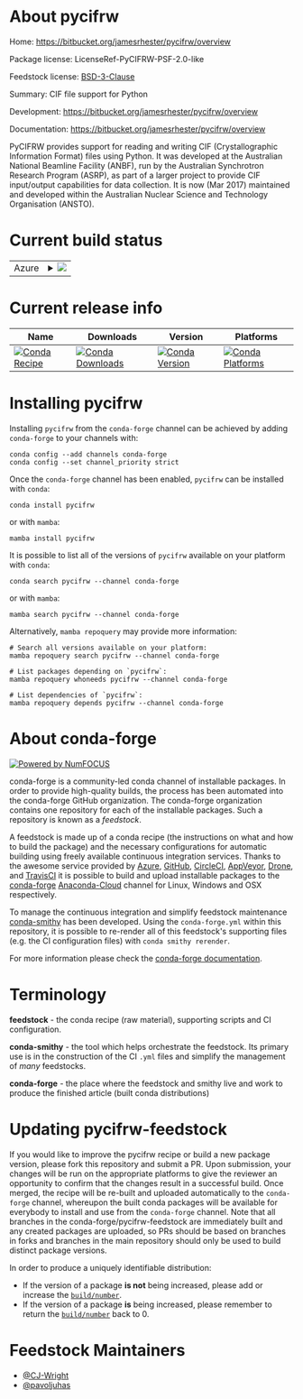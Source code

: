 About pycifrw
=============

Home: https://bitbucket.org/jamesrhester/pycifrw/overview

Package license: LicenseRef-PyCIFRW-PSF-2.0-like

Feedstock license: [BSD-3-Clause](https://github.com/conda-forge/pycifrw-feedstock/blob/main/LICENSE.txt)

Summary: CIF file support for Python

Development: https://bitbucket.org/jamesrhester/pycifrw/overview

Documentation: https://bitbucket.org/jamesrhester/pycifrw/overview

PyCIFRW provides support for reading and writing CIF (Crystallographic
Information Format) files using Python. It was developed at the Australian
National Beamline Facility (ANBF), run by the Australian Synchrotron
Research Program (ASRP), as part of a larger project to provide CIF
input/output capabilities for data collection. It is now (Mar 2017)
maintained and developed within the Australian Nuclear Science and
Technology Organisation (ANSTO).


Current build status
====================


<table>
    
  <tr>
    <td>Azure</td>
    <td>
      <details>
        <summary>
          <a href="https://dev.azure.com/conda-forge/feedstock-builds/_build/latest?definitionId=3214&branchName=main">
            <img src="https://dev.azure.com/conda-forge/feedstock-builds/_apis/build/status/pycifrw-feedstock?branchName=main">
          </a>
        </summary>
        <table>
          <thead><tr><th>Variant</th><th>Status</th></tr></thead>
          <tbody><tr>
              <td>linux_64_python3.10.____cpython</td>
              <td>
                <a href="https://dev.azure.com/conda-forge/feedstock-builds/_build/latest?definitionId=3214&branchName=main">
                  <img src="https://dev.azure.com/conda-forge/feedstock-builds/_apis/build/status/pycifrw-feedstock?branchName=main&jobName=linux&configuration=linux_64_python3.10.____cpython" alt="variant">
                </a>
              </td>
            </tr><tr>
              <td>linux_64_python3.11.____cpython</td>
              <td>
                <a href="https://dev.azure.com/conda-forge/feedstock-builds/_build/latest?definitionId=3214&branchName=main">
                  <img src="https://dev.azure.com/conda-forge/feedstock-builds/_apis/build/status/pycifrw-feedstock?branchName=main&jobName=linux&configuration=linux_64_python3.11.____cpython" alt="variant">
                </a>
              </td>
            </tr><tr>
              <td>linux_64_python3.8.____73_pypy</td>
              <td>
                <a href="https://dev.azure.com/conda-forge/feedstock-builds/_build/latest?definitionId=3214&branchName=main">
                  <img src="https://dev.azure.com/conda-forge/feedstock-builds/_apis/build/status/pycifrw-feedstock?branchName=main&jobName=linux&configuration=linux_64_python3.8.____73_pypy" alt="variant">
                </a>
              </td>
            </tr><tr>
              <td>linux_64_python3.8.____cpython</td>
              <td>
                <a href="https://dev.azure.com/conda-forge/feedstock-builds/_build/latest?definitionId=3214&branchName=main">
                  <img src="https://dev.azure.com/conda-forge/feedstock-builds/_apis/build/status/pycifrw-feedstock?branchName=main&jobName=linux&configuration=linux_64_python3.8.____cpython" alt="variant">
                </a>
              </td>
            </tr><tr>
              <td>linux_64_python3.9.____73_pypy</td>
              <td>
                <a href="https://dev.azure.com/conda-forge/feedstock-builds/_build/latest?definitionId=3214&branchName=main">
                  <img src="https://dev.azure.com/conda-forge/feedstock-builds/_apis/build/status/pycifrw-feedstock?branchName=main&jobName=linux&configuration=linux_64_python3.9.____73_pypy" alt="variant">
                </a>
              </td>
            </tr><tr>
              <td>linux_64_python3.9.____cpython</td>
              <td>
                <a href="https://dev.azure.com/conda-forge/feedstock-builds/_build/latest?definitionId=3214&branchName=main">
                  <img src="https://dev.azure.com/conda-forge/feedstock-builds/_apis/build/status/pycifrw-feedstock?branchName=main&jobName=linux&configuration=linux_64_python3.9.____cpython" alt="variant">
                </a>
              </td>
            </tr><tr>
              <td>linux_aarch64_python3.10.____cpython</td>
              <td>
                <a href="https://dev.azure.com/conda-forge/feedstock-builds/_build/latest?definitionId=3214&branchName=main">
                  <img src="https://dev.azure.com/conda-forge/feedstock-builds/_apis/build/status/pycifrw-feedstock?branchName=main&jobName=linux&configuration=linux_aarch64_python3.10.____cpython" alt="variant">
                </a>
              </td>
            </tr><tr>
              <td>linux_aarch64_python3.11.____cpython</td>
              <td>
                <a href="https://dev.azure.com/conda-forge/feedstock-builds/_build/latest?definitionId=3214&branchName=main">
                  <img src="https://dev.azure.com/conda-forge/feedstock-builds/_apis/build/status/pycifrw-feedstock?branchName=main&jobName=linux&configuration=linux_aarch64_python3.11.____cpython" alt="variant">
                </a>
              </td>
            </tr><tr>
              <td>linux_aarch64_python3.8.____73_pypy</td>
              <td>
                <a href="https://dev.azure.com/conda-forge/feedstock-builds/_build/latest?definitionId=3214&branchName=main">
                  <img src="https://dev.azure.com/conda-forge/feedstock-builds/_apis/build/status/pycifrw-feedstock?branchName=main&jobName=linux&configuration=linux_aarch64_python3.8.____73_pypy" alt="variant">
                </a>
              </td>
            </tr><tr>
              <td>linux_aarch64_python3.8.____cpython</td>
              <td>
                <a href="https://dev.azure.com/conda-forge/feedstock-builds/_build/latest?definitionId=3214&branchName=main">
                  <img src="https://dev.azure.com/conda-forge/feedstock-builds/_apis/build/status/pycifrw-feedstock?branchName=main&jobName=linux&configuration=linux_aarch64_python3.8.____cpython" alt="variant">
                </a>
              </td>
            </tr><tr>
              <td>linux_aarch64_python3.9.____73_pypy</td>
              <td>
                <a href="https://dev.azure.com/conda-forge/feedstock-builds/_build/latest?definitionId=3214&branchName=main">
                  <img src="https://dev.azure.com/conda-forge/feedstock-builds/_apis/build/status/pycifrw-feedstock?branchName=main&jobName=linux&configuration=linux_aarch64_python3.9.____73_pypy" alt="variant">
                </a>
              </td>
            </tr><tr>
              <td>linux_aarch64_python3.9.____cpython</td>
              <td>
                <a href="https://dev.azure.com/conda-forge/feedstock-builds/_build/latest?definitionId=3214&branchName=main">
                  <img src="https://dev.azure.com/conda-forge/feedstock-builds/_apis/build/status/pycifrw-feedstock?branchName=main&jobName=linux&configuration=linux_aarch64_python3.9.____cpython" alt="variant">
                </a>
              </td>
            </tr><tr>
              <td>linux_ppc64le_python3.10.____cpython</td>
              <td>
                <a href="https://dev.azure.com/conda-forge/feedstock-builds/_build/latest?definitionId=3214&branchName=main">
                  <img src="https://dev.azure.com/conda-forge/feedstock-builds/_apis/build/status/pycifrw-feedstock?branchName=main&jobName=linux&configuration=linux_ppc64le_python3.10.____cpython" alt="variant">
                </a>
              </td>
            </tr><tr>
              <td>linux_ppc64le_python3.11.____cpython</td>
              <td>
                <a href="https://dev.azure.com/conda-forge/feedstock-builds/_build/latest?definitionId=3214&branchName=main">
                  <img src="https://dev.azure.com/conda-forge/feedstock-builds/_apis/build/status/pycifrw-feedstock?branchName=main&jobName=linux&configuration=linux_ppc64le_python3.11.____cpython" alt="variant">
                </a>
              </td>
            </tr><tr>
              <td>linux_ppc64le_python3.8.____73_pypy</td>
              <td>
                <a href="https://dev.azure.com/conda-forge/feedstock-builds/_build/latest?definitionId=3214&branchName=main">
                  <img src="https://dev.azure.com/conda-forge/feedstock-builds/_apis/build/status/pycifrw-feedstock?branchName=main&jobName=linux&configuration=linux_ppc64le_python3.8.____73_pypy" alt="variant">
                </a>
              </td>
            </tr><tr>
              <td>linux_ppc64le_python3.8.____cpython</td>
              <td>
                <a href="https://dev.azure.com/conda-forge/feedstock-builds/_build/latest?definitionId=3214&branchName=main">
                  <img src="https://dev.azure.com/conda-forge/feedstock-builds/_apis/build/status/pycifrw-feedstock?branchName=main&jobName=linux&configuration=linux_ppc64le_python3.8.____cpython" alt="variant">
                </a>
              </td>
            </tr><tr>
              <td>linux_ppc64le_python3.9.____73_pypy</td>
              <td>
                <a href="https://dev.azure.com/conda-forge/feedstock-builds/_build/latest?definitionId=3214&branchName=main">
                  <img src="https://dev.azure.com/conda-forge/feedstock-builds/_apis/build/status/pycifrw-feedstock?branchName=main&jobName=linux&configuration=linux_ppc64le_python3.9.____73_pypy" alt="variant">
                </a>
              </td>
            </tr><tr>
              <td>linux_ppc64le_python3.9.____cpython</td>
              <td>
                <a href="https://dev.azure.com/conda-forge/feedstock-builds/_build/latest?definitionId=3214&branchName=main">
                  <img src="https://dev.azure.com/conda-forge/feedstock-builds/_apis/build/status/pycifrw-feedstock?branchName=main&jobName=linux&configuration=linux_ppc64le_python3.9.____cpython" alt="variant">
                </a>
              </td>
            </tr><tr>
              <td>osx_64_python3.10.____cpython</td>
              <td>
                <a href="https://dev.azure.com/conda-forge/feedstock-builds/_build/latest?definitionId=3214&branchName=main">
                  <img src="https://dev.azure.com/conda-forge/feedstock-builds/_apis/build/status/pycifrw-feedstock?branchName=main&jobName=osx&configuration=osx_64_python3.10.____cpython" alt="variant">
                </a>
              </td>
            </tr><tr>
              <td>osx_64_python3.11.____cpython</td>
              <td>
                <a href="https://dev.azure.com/conda-forge/feedstock-builds/_build/latest?definitionId=3214&branchName=main">
                  <img src="https://dev.azure.com/conda-forge/feedstock-builds/_apis/build/status/pycifrw-feedstock?branchName=main&jobName=osx&configuration=osx_64_python3.11.____cpython" alt="variant">
                </a>
              </td>
            </tr><tr>
              <td>osx_64_python3.8.____73_pypy</td>
              <td>
                <a href="https://dev.azure.com/conda-forge/feedstock-builds/_build/latest?definitionId=3214&branchName=main">
                  <img src="https://dev.azure.com/conda-forge/feedstock-builds/_apis/build/status/pycifrw-feedstock?branchName=main&jobName=osx&configuration=osx_64_python3.8.____73_pypy" alt="variant">
                </a>
              </td>
            </tr><tr>
              <td>osx_64_python3.8.____cpython</td>
              <td>
                <a href="https://dev.azure.com/conda-forge/feedstock-builds/_build/latest?definitionId=3214&branchName=main">
                  <img src="https://dev.azure.com/conda-forge/feedstock-builds/_apis/build/status/pycifrw-feedstock?branchName=main&jobName=osx&configuration=osx_64_python3.8.____cpython" alt="variant">
                </a>
              </td>
            </tr><tr>
              <td>osx_64_python3.9.____73_pypy</td>
              <td>
                <a href="https://dev.azure.com/conda-forge/feedstock-builds/_build/latest?definitionId=3214&branchName=main">
                  <img src="https://dev.azure.com/conda-forge/feedstock-builds/_apis/build/status/pycifrw-feedstock?branchName=main&jobName=osx&configuration=osx_64_python3.9.____73_pypy" alt="variant">
                </a>
              </td>
            </tr><tr>
              <td>osx_64_python3.9.____cpython</td>
              <td>
                <a href="https://dev.azure.com/conda-forge/feedstock-builds/_build/latest?definitionId=3214&branchName=main">
                  <img src="https://dev.azure.com/conda-forge/feedstock-builds/_apis/build/status/pycifrw-feedstock?branchName=main&jobName=osx&configuration=osx_64_python3.9.____cpython" alt="variant">
                </a>
              </td>
            </tr><tr>
              <td>osx_arm64_python3.10.____cpython</td>
              <td>
                <a href="https://dev.azure.com/conda-forge/feedstock-builds/_build/latest?definitionId=3214&branchName=main">
                  <img src="https://dev.azure.com/conda-forge/feedstock-builds/_apis/build/status/pycifrw-feedstock?branchName=main&jobName=osx&configuration=osx_arm64_python3.10.____cpython" alt="variant">
                </a>
              </td>
            </tr><tr>
              <td>osx_arm64_python3.11.____cpython</td>
              <td>
                <a href="https://dev.azure.com/conda-forge/feedstock-builds/_build/latest?definitionId=3214&branchName=main">
                  <img src="https://dev.azure.com/conda-forge/feedstock-builds/_apis/build/status/pycifrw-feedstock?branchName=main&jobName=osx&configuration=osx_arm64_python3.11.____cpython" alt="variant">
                </a>
              </td>
            </tr><tr>
              <td>osx_arm64_python3.8.____cpython</td>
              <td>
                <a href="https://dev.azure.com/conda-forge/feedstock-builds/_build/latest?definitionId=3214&branchName=main">
                  <img src="https://dev.azure.com/conda-forge/feedstock-builds/_apis/build/status/pycifrw-feedstock?branchName=main&jobName=osx&configuration=osx_arm64_python3.8.____cpython" alt="variant">
                </a>
              </td>
            </tr><tr>
              <td>osx_arm64_python3.9.____cpython</td>
              <td>
                <a href="https://dev.azure.com/conda-forge/feedstock-builds/_build/latest?definitionId=3214&branchName=main">
                  <img src="https://dev.azure.com/conda-forge/feedstock-builds/_apis/build/status/pycifrw-feedstock?branchName=main&jobName=osx&configuration=osx_arm64_python3.9.____cpython" alt="variant">
                </a>
              </td>
            </tr><tr>
              <td>win_64_python3.10.____cpython</td>
              <td>
                <a href="https://dev.azure.com/conda-forge/feedstock-builds/_build/latest?definitionId=3214&branchName=main">
                  <img src="https://dev.azure.com/conda-forge/feedstock-builds/_apis/build/status/pycifrw-feedstock?branchName=main&jobName=win&configuration=win_64_python3.10.____cpython" alt="variant">
                </a>
              </td>
            </tr><tr>
              <td>win_64_python3.11.____cpython</td>
              <td>
                <a href="https://dev.azure.com/conda-forge/feedstock-builds/_build/latest?definitionId=3214&branchName=main">
                  <img src="https://dev.azure.com/conda-forge/feedstock-builds/_apis/build/status/pycifrw-feedstock?branchName=main&jobName=win&configuration=win_64_python3.11.____cpython" alt="variant">
                </a>
              </td>
            </tr><tr>
              <td>win_64_python3.8.____73_pypy</td>
              <td>
                <a href="https://dev.azure.com/conda-forge/feedstock-builds/_build/latest?definitionId=3214&branchName=main">
                  <img src="https://dev.azure.com/conda-forge/feedstock-builds/_apis/build/status/pycifrw-feedstock?branchName=main&jobName=win&configuration=win_64_python3.8.____73_pypy" alt="variant">
                </a>
              </td>
            </tr><tr>
              <td>win_64_python3.8.____cpython</td>
              <td>
                <a href="https://dev.azure.com/conda-forge/feedstock-builds/_build/latest?definitionId=3214&branchName=main">
                  <img src="https://dev.azure.com/conda-forge/feedstock-builds/_apis/build/status/pycifrw-feedstock?branchName=main&jobName=win&configuration=win_64_python3.8.____cpython" alt="variant">
                </a>
              </td>
            </tr><tr>
              <td>win_64_python3.9.____73_pypy</td>
              <td>
                <a href="https://dev.azure.com/conda-forge/feedstock-builds/_build/latest?definitionId=3214&branchName=main">
                  <img src="https://dev.azure.com/conda-forge/feedstock-builds/_apis/build/status/pycifrw-feedstock?branchName=main&jobName=win&configuration=win_64_python3.9.____73_pypy" alt="variant">
                </a>
              </td>
            </tr><tr>
              <td>win_64_python3.9.____cpython</td>
              <td>
                <a href="https://dev.azure.com/conda-forge/feedstock-builds/_build/latest?definitionId=3214&branchName=main">
                  <img src="https://dev.azure.com/conda-forge/feedstock-builds/_apis/build/status/pycifrw-feedstock?branchName=main&jobName=win&configuration=win_64_python3.9.____cpython" alt="variant">
                </a>
              </td>
            </tr>
          </tbody>
        </table>
      </details>
    </td>
  </tr>
</table>

Current release info
====================

| Name | Downloads | Version | Platforms |
| --- | --- | --- | --- |
| [![Conda Recipe](https://img.shields.io/badge/recipe-pycifrw-green.svg)](https://anaconda.org/conda-forge/pycifrw) | [![Conda Downloads](https://img.shields.io/conda/dn/conda-forge/pycifrw.svg)](https://anaconda.org/conda-forge/pycifrw) | [![Conda Version](https://img.shields.io/conda/vn/conda-forge/pycifrw.svg)](https://anaconda.org/conda-forge/pycifrw) | [![Conda Platforms](https://img.shields.io/conda/pn/conda-forge/pycifrw.svg)](https://anaconda.org/conda-forge/pycifrw) |

Installing pycifrw
==================

Installing `pycifrw` from the `conda-forge` channel can be achieved by adding `conda-forge` to your channels with:

```
conda config --add channels conda-forge
conda config --set channel_priority strict
```

Once the `conda-forge` channel has been enabled, `pycifrw` can be installed with `conda`:

```
conda install pycifrw
```

or with `mamba`:

```
mamba install pycifrw
```

It is possible to list all of the versions of `pycifrw` available on your platform with `conda`:

```
conda search pycifrw --channel conda-forge
```

or with `mamba`:

```
mamba search pycifrw --channel conda-forge
```

Alternatively, `mamba repoquery` may provide more information:

```
# Search all versions available on your platform:
mamba repoquery search pycifrw --channel conda-forge

# List packages depending on `pycifrw`:
mamba repoquery whoneeds pycifrw --channel conda-forge

# List dependencies of `pycifrw`:
mamba repoquery depends pycifrw --channel conda-forge
```


About conda-forge
=================

[![Powered by
NumFOCUS](https://img.shields.io/badge/powered%20by-NumFOCUS-orange.svg?style=flat&colorA=E1523D&colorB=007D8A)](https://numfocus.org)

conda-forge is a community-led conda channel of installable packages.
In order to provide high-quality builds, the process has been automated into the
conda-forge GitHub organization. The conda-forge organization contains one repository
for each of the installable packages. Such a repository is known as a *feedstock*.

A feedstock is made up of a conda recipe (the instructions on what and how to build
the package) and the necessary configurations for automatic building using freely
available continuous integration services. Thanks to the awesome service provided by
[Azure](https://azure.microsoft.com/en-us/services/devops/), [GitHub](https://github.com/),
[CircleCI](https://circleci.com/), [AppVeyor](https://www.appveyor.com/),
[Drone](https://cloud.drone.io/welcome), and [TravisCI](https://travis-ci.com/)
it is possible to build and upload installable packages to the
[conda-forge](https://anaconda.org/conda-forge) [Anaconda-Cloud](https://anaconda.org/)
channel for Linux, Windows and OSX respectively.

To manage the continuous integration and simplify feedstock maintenance
[conda-smithy](https://github.com/conda-forge/conda-smithy) has been developed.
Using the ``conda-forge.yml`` within this repository, it is possible to re-render all of
this feedstock's supporting files (e.g. the CI configuration files) with ``conda smithy rerender``.

For more information please check the [conda-forge documentation](https://conda-forge.org/docs/).

Terminology
===========

**feedstock** - the conda recipe (raw material), supporting scripts and CI configuration.

**conda-smithy** - the tool which helps orchestrate the feedstock.
                   Its primary use is in the construction of the CI ``.yml`` files
                   and simplify the management of *many* feedstocks.

**conda-forge** - the place where the feedstock and smithy live and work to
                  produce the finished article (built conda distributions)


Updating pycifrw-feedstock
==========================

If you would like to improve the pycifrw recipe or build a new
package version, please fork this repository and submit a PR. Upon submission,
your changes will be run on the appropriate platforms to give the reviewer an
opportunity to confirm that the changes result in a successful build. Once
merged, the recipe will be re-built and uploaded automatically to the
`conda-forge` channel, whereupon the built conda packages will be available for
everybody to install and use from the `conda-forge` channel.
Note that all branches in the conda-forge/pycifrw-feedstock are
immediately built and any created packages are uploaded, so PRs should be based
on branches in forks and branches in the main repository should only be used to
build distinct package versions.

In order to produce a uniquely identifiable distribution:
 * If the version of a package **is not** being increased, please add or increase
   the [``build/number``](https://docs.conda.io/projects/conda-build/en/latest/resources/define-metadata.html#build-number-and-string).
 * If the version of a package **is** being increased, please remember to return
   the [``build/number``](https://docs.conda.io/projects/conda-build/en/latest/resources/define-metadata.html#build-number-and-string)
   back to 0.

Feedstock Maintainers
=====================

* [@CJ-Wright](https://github.com/CJ-Wright/)
* [@pavoljuhas](https://github.com/pavoljuhas/)

